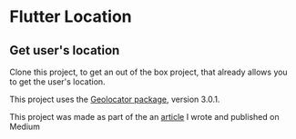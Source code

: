# Flutter Location

## Get user&#x27;s location

Clone this project, to get an out of the box project, that already allows you to get the user's location. 

This project uses the [Geolocator package](https://pub.dartlang.org/packages/geolocator), version 3.0.1.

This project was made as part of the an [article](https://medium.com/flutter-community/get-a-users-location-in-flutter-20f488ac8043) I wrote and published on Medium
